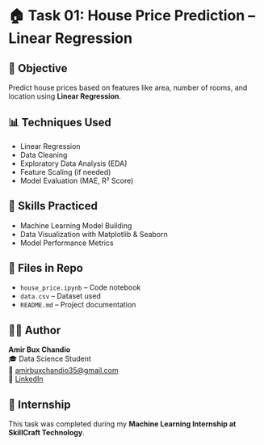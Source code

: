 # 🏠 Task 01: House Price Prediction – Linear Regression

## 📌 Objective
Predict house prices based on features like area, number of rooms, and location using **Linear Regression**.

## 📊 Techniques Used
- Linear Regression
- Data Cleaning
- Exploratory Data Analysis (EDA)
- Feature Scaling (if needed)
- Model Evaluation (MAE, R² Score)

## 🧠 Skills Practiced
- Machine Learning Model Building
- Data Visualization with Matplotlib & Seaborn
- Model Performance Metrics

## 📁 Files in Repo
- `house_price.ipynb` – Code notebook
- `data.csv` – Dataset used
- `README.md` – Project documentation

## 🙋‍♂️ Author
**Amir Bux Chandio**  
🎓 Data Science Student  
📧 amirbuxchandio35@gmail.com  
🔗 [LinkedIn](https://www.linkedin.com/in/amirbuxchandio)

## 🙏 Internship
This task was completed during my **Machine Learning Internship at SkillCraft Technology**.

